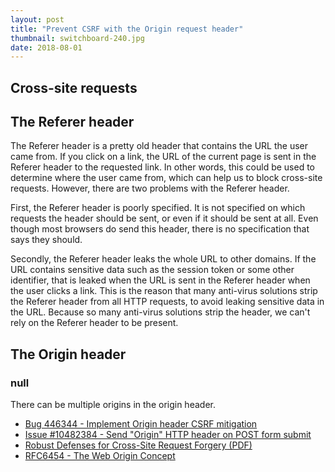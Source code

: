 ```yaml
---
layout: post
title: "Prevent CSRF with the Origin request header"
thumbnail: switchboard-240.jpg
date: 2018-08-01
---
```


<!-- photo source https://www.flickr.com/photos/88121076@N02/8455371254 -->

## Cross-site requests



## The Referer header

The Referer header is a pretty old header that contains the URL the user came from. If you click on a link, the URL of the current page is sent in the Referer header to the requested link. In other words, this could be used to determine where the user came from, which can help us to block cross-site requests. However, there are two problems with the Referer header.

First, the Referer header is poorly specified. It is not specified on which requests the header should be sent, or even if it should be sent at all. Even though most browsers do send this header, there is no specification that says they should.

Secondly, the Referer header leaks the whole URL to other domains. If the URL contains sensitive data such as the session token or some other identifier, that is leaked when the URL is sent in the Referer header when the user clicks a link. This is the reason that many anti-virus solutions strip the Referer header from all HTTP requests, to avoid leaking sensitive data in the URL. Because so many anti-virus solutions strip the header, we can't rely on the Referer header to be present.

## The Origin header

### null



There can be multiple origins in the origin header.

* [Bug 446344 - Implement Origin header CSRF mitigation](https://bugzilla.mozilla.org/show_bug.cgi?id=446344)
* [Issue #10482384 - Send "Origin" HTTP header on POST form submit](https://developer.microsoft.com/en-us/microsoft-edge/platform/issues/10482384/)
* [Robust Defenses for Cross-Site Request Forgery (PDF)](https://seclab.stanford.edu/websec/csrf/csrf.pdf)
* [RFC6454 - The Web Origin Concept](https://datatracker.ietf.org/doc/rfc6454/)
